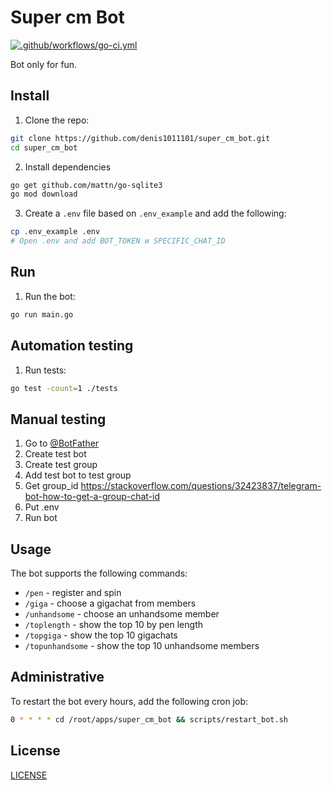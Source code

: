 # Super cm Bot

[![.github/workflows/go-ci.yml](https://github.com/denis1011101/super_cm_bot/actions/workflows/go-ci.yml/badge.svg)](https://github.com/denis1011101/super_cm_bot/actions/workflows/go-ci.yml)

Bot only for fun.

## Install

1. Clone the repo:
```sh
git clone https://github.com/denis1011101/super_cm_bot.git
cd super_cm_bot
```

2. Install dependencies
```sh
go get github.com/mattn/go-sqlite3
go mod download
```

3. Create a `.env` file based on `.env_example` and add the following:
```sh
cp .env_example .env
# Open .env and add BOT_TOKEN и SPECIFIC_CHAT_ID
```

## Run

1. Run the bot:
```sh
go run main.go
```

## Automation testing

1. Run tests:
```sh
go test -count=1 ./tests
```

## Manual testing

1. Go to [@BotFather](https://t.me/BotFather)
2. Create test bot
3. Create test group
4. Add test bot to test group
5. Get group_id https://stackoverflow.com/questions/32423837/telegram-bot-how-to-get-a-group-chat-id
6. Put .env
7. Run bot

## Usage

The bot supports the following commands:
- `/pen`           - register and spin
- `/giga`          - choose a gigachat from members
- `/unhandsome`    - choose an unhandsome member
- `/toplength`     - show the top 10 by pen length
- `/topgiga`       - show the top 10 gigachats
- `/topunhandsome` - show the top 10 unhandsome members


## Administrative

To restart the bot every hours, add the following cron job:

```sh
0 * * * * cd /root/apps/super_cm_bot && scripts/restart_bot.sh
```

## License

[LICENSE](LICENSE)
